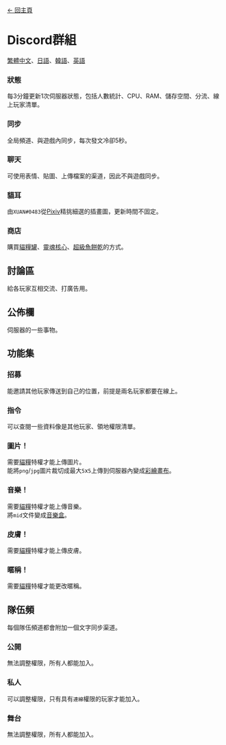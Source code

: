[← 回主頁](../)
# Discord群組
[繁體中文](https://discord.gg/utTBPy6yVM)、[日語](https://discord.gg/JfbdJQDkHA)、[韓語](https://discord.gg/f6p96sBrdS)、[英語](https://discord.gg/gg5SHp2vFv)

### 狀態
每3分鐘更新1次伺服器狀態，包括人數統計、CPU、RAM、儲存空間、分流、線上玩家清單。

### 同步
全局頻道、與遊戲內同步，每次發文冷卻5秒。

### 聊天
可使用表情、貼圖、上傳檔案的渠道，因此不與遊戲同步。

### 貓耳
由`XUAN#0483`從[Pixiv](https://twitter.com/amsrntk3)精挑細選的插畫圖，更新時間不固定。

### 商店
購買[貓糧罐](../item/canned_cat.md)、[靈魂核心](../item/soul_core.md)、[超級魚餅乾](../item/super_fish_cracker.md)的方式。

## 討論區
給各玩家互相交流、打廣告用。

## 公佈欄
伺服器的一些事物。

## 功能集
### 招募
能邀請其他玩家傳送到自己的位置，前提是兩名玩家都要在線上。

### 指令
可以查閱一些資料像是其他玩家、領地權限清單。

### 圖片！
需要[貓糧](cat_bowl.md)特權才能上傳圖片。  
能將`png`/`jpg`圖片裁切成最大`5`x`5`上傳到伺服器內變成[彩繪畫布](../item/draw_map.md)。

### 音樂！
需要[貓糧](cat_bowl.md)特權才能上傳音樂。  
將`mid`文件變成[音樂盒](../item/music_box.md)。

### 皮膚！
需要[貓糧](cat_bowl.md)特權才能上傳皮膚。

### 暱稱！
需要[貓糧](cat_bowl.md)特權才能更改暱稱。

## 隊伍頻
每個隊伍頻道都會附加一個文字同步渠道。

### 公開
無法調整權限，所有人都能加入。

### 私人
可以調整權限，只有具有`連線`權限的玩家才能加入。

### 舞台
無法調整權限，所有人都能加入。